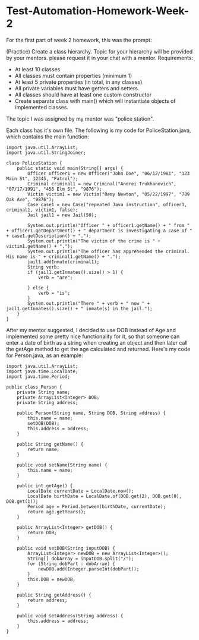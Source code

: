 # Test-Automation-Homework-Week-2

For the first part of week 2 homework, this was the prompt:

(Practice) Create a class hierarchy. Topic for your hierarchy will be provided by your mentors. please request it in your chat with a mentor.
Requirements:
 - At least 10 classes
 - All classes must contain properties (minimum 1)
 - At least 5 private properties (in total, in any classes)
 - All private variables must have getters and setters.
 - All classes should have at least one custom constructor
 - Create separate class with main() which will instantiate objects of implemented classes.
 
 The topic I was assigned by my mentor was "police station".
 
 Each class has it's own file. The following is my code for PoliceStation.java, which contains the main function:

```
import java.util.ArrayList;
import java.util.StringJoiner;

class PoliceStation {
    public static void main(String[] args) {
        Officer officer1 = new Officer("John Doe", "06/12/1981", "123 Main St", 12345, "Patrol");
        Criminal criminal1 = new Criminal("Andrei Trukhanovich", "07/17/1991", "456 Elm St", "9876");
        Victim victim1 = new Victim("Remy Newton", "05/22/1997", "789 Oak Ave", "9876");
        Case case1 = new Case("repeated Java instruction", officer1, criminal1, victim1, false);
        Jail jail1 = new Jail(50);

        System.out.println("Officer " + officer1.getName() + " from " + officer1.getDepartment() + " department is investigating a case of " + case1.getDescription() + ".");
        System.out.println("The victim of the crime is " + victim1.getName() + ".");
        System.out.println("The officer has apprehended the criminal. His name is " + criminal1.getName() + ".");
        jail1.addInmate(criminal1);
        String verb;
        if (jail1.getInmates().size() > 1) {
            verb = "are";

        } else {
            verb = "is";
        }
        System.out.println("There " + verb + " now " + jail1.getInmates().size() + " inmate(s) in the jail.");
    }
}
```
After my mentor suggested, I decided to use DOB instead of Age and implemented some pretty nice functionality for it, so that someone can enter a date of birth as a string when creating an object and then later call the getAge method to get the age calculated and returned. Here's my code for Person.java, as an example:

```
import java.util.ArrayList;
import java.time.LocalDate;
import java.time.Period;

public class Person {
    private String name;
    private ArrayList<Integer> DOB;
    private String address;

    public Person(String name, String DOB, String address) {
        this.name = name;
        setDOB(DOB);
        this.address = address;
    }

    public String getName() {
        return name;
    }

    public void setName(String name) {
        this.name = name;
    }

    public int getAge() {
        LocalDate currentDate = LocalDate.now();
        LocalDate birthDate = LocalDate.of(DOB.get(2), DOB.get(0), DOB.get(1));
        Period age = Period.between(birthDate, currentDate);
        return age.getYears();
    }

    public ArrayList<Integer> getDOB() {
        return DOB;
    }

    public void setDOB(String inputDOB) {
        ArrayList<Integer> newDOB = new ArrayList<Integer>();
        String[] dobArray = inputDOB.split("/");
        for (String dobPart : dobArray) {
            newDOB.add(Integer.parseInt(dobPart));
        }
        this.DOB = newDOB;
    }

    public String getAddress() {
        return address;
    }

    public void setAddress(String address) {
        this.address = address;
    }
}
```
